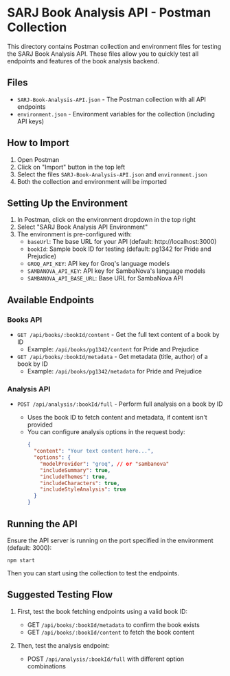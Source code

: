 # SARJ Book Analysis API - Postman Collection

This directory contains Postman collection and environment files for testing the SARJ Book Analysis API. These files allow you to quickly test all endpoints and features of the book analysis backend.

## Files

- `SARJ-Book-Analysis-API.json` - The Postman collection with all API endpoints
- `environment.json` - Environment variables for the collection (including API keys)

## How to Import

1. Open Postman
2. Click on "Import" button in the top left
3. Select the files `SARJ-Book-Analysis-API.json` and `environment.json`
4. Both the collection and environment will be imported

## Setting Up the Environment

1. In Postman, click on the environment dropdown in the top right
2. Select "SARJ Book Analysis API Environment"
3. The environment is pre-configured with:
   - `baseUrl`: The base URL for your API (default: http://localhost:3000)
   - `bookId`: Sample book ID for testing (default: pg1342 for Pride and Prejudice)
   - `GROQ_API_KEY`: API key for Groq's language models
   - `SAMBANOVA_API_KEY`: API key for SambaNova's language models
   - `SAMBANOVA_API_BASE_URL`: Base URL for SambaNova API

## Available Endpoints

### Books API

- `GET /api/books/:bookId/content` - Get the full text content of a book by ID
  - Example: `/api/books/pg1342/content` for Pride and Prejudice
- `GET /api/books/:bookId/metadata` - Get metadata (title, author) of a book by ID
  - Example: `/api/books/pg1342/metadata` for Pride and Prejudice

### Analysis API

- `POST /api/analysis/:bookId/full` - Perform full analysis on a book by ID

  - Uses the book ID to fetch content and metadata, if content isn't provided
  - You can configure analysis options in the request body:
    ```json
    {
      "content": "Your text content here...",
      "options": {
        "modelProvider": "groq", // or "sambanova"
        "includeSummary": true,
        "includeThemes": true,
        "includeCharacters": true,
        "includeStyleAnalysis": true
      }
    }
    ```

## Running the API

Ensure the API server is running on the port specified in the environment (default: 3000):

```
npm start
```

Then you can start using the collection to test the endpoints.

## Suggested Testing Flow

1. First, test the book fetching endpoints using a valid book ID:

   - GET `/api/books/:bookId/metadata` to confirm the book exists
   - GET `/api/books/:bookId/content` to fetch the book content

2. Then, test the analysis endpoint:

   - POST `/api/analysis/:bookId/full` with different option combinations

